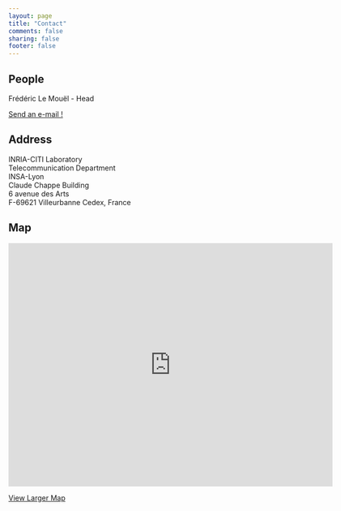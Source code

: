 ```yaml
---
layout: page
title: "Contact"
comments: false
sharing: false
footer: false
---
```


## People

Frédéric Le Mouël - Head

<a class="btn btn-info" href="mailto:frederic.le-mouel@insa-lyon.fr"><i class="icon-envelope icon-white"></i> Send an e-mail !</a>

## Address

INRIA-CITI Laboratory <a href="http://www.citi.insa-lyon.fr"><i class="icon-globe"></i></a>    
Telecommunication Department <a href="http://telecom.insa-lyon.fr"><i class="icon-globe"></i></a>  
INSA-Lyon <a href="http://www.insa-lyon.fr"><i class="icon-globe"></i></a>  
Claude Chappe Building   
6 avenue des Arts  
F-69621 Villeurbanne Cedex, France  

## Map

<iframe width="640" height="480" frameborder="0" scrolling="no" marginheight="0" marginwidth="0" src="https://maps.google.com/maps?ie=UTF8&amp;cid=2378486273273649884&amp;q=INSA+Lyon+-+D%C3%A9partement+T%C3%A9l%C3%A9communications+Services+et+Usages&amp;gl=US&amp;hl=en&amp;hq=INSA+Lyon+-+D%C3%A9partement+T%C3%A9l%C3%A9communications+Services+et+Usages&amp;hnear=&amp;t=m&amp;ll=45.791108,4.873209&amp;spn=0.028727,0.054932&amp;z=14&amp;iwloc=A&amp;output=embed"></iframe>  

<a class="btn btn-info" href="https://maps.google.com/maps?ie=UTF8&amp;cid=2378486273273649884&amp;q=INSA+Lyon+-+D%C3%A9partement+T%C3%A9l%C3%A9communications+Services+et+Usages&amp;gl=US&amp;hl=en&amp;hq=INSA+Lyon+-+D%C3%A9partement+T%C3%A9l%C3%A9communications+Services+et+Usages&amp;hnear=&amp;t=m&amp;ll=45.791108,4.873209&amp;spn=0.028727,0.054932&amp;z=14&amp;iwloc=A&amp;source=embed"><i class="icon-zoom-in icon-white"></i> View Larger Map</a>

